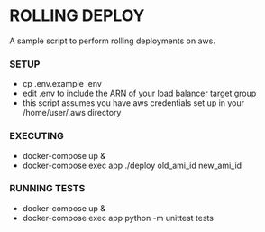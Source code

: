 # ROLLING DEPLOY

A sample script to perform rolling deployments on aws.

### SETUP ###

* cp .env.example .env
* edit .env to include the ARN of your load balancer target group
* this script assumes you have aws credentials set up in your /home/user/.aws directory

### EXECUTING ###
* docker-compose up &
* docker-compose exec app ./deploy old_ami_id new_ami_id


### RUNNING TESTS ###
* docker-compose up &
* docker-compose exec app python -m unittest tests

